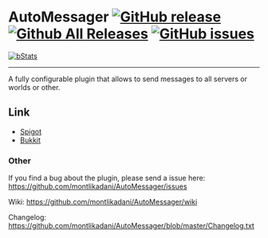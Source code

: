 # AutoMessager [![GitHub release](https://img.shields.io/github/release/montlikadani/AutoMessager.svg)](https://github.com/montlikadani/AutoMessager/releases) [![Github All Releases](https://img.shields.io/github/downloads/montlikadani/AutoMessager/total.svg)](https://github.com/montlikadani/AutoMessager/releases) [![GitHub issues](https://img.shields.io/github/issues/montlikadani/AutoMessager.svg)](https://github.com/montlikadani/AutoMessager/issues)

[![bStats](https://img.shields.io/badge/bStats-1.7-brightgreen)](https://bstats.org/plugin/bukkit/AutoMessager)

***

A fully configurable plugin that allows to send messages to all servers or worlds or other.

## Link
* [Spigot](https://www.spigotmc.org/resources/43875/)
* [Bukkit](https://dev.bukkit.org/projects/auto-messager-plugin)

### Other
If you find a bug about the plugin, please send a issue here: https://github.com/montlikadani/AutoMessager/issues

Wiki: https://github.com/montlikadani/AutoMessager/wiki

Changelog: https://github.com/montlikadani/AutoMessager/blob/master/Changelog.txt
